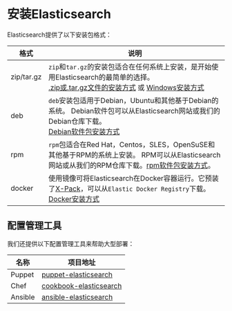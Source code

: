 # 安装Elasticsearch

Elasticsearch提供了以下安装包格式：

格式        |  说明
-----------|-------------
zip/tar.gz |`zip`和`tar.gz`的安装包适合在任何系统上安装，是开始使用Elasticsearch的最简单的选择。<br/> [.zip或.tar.gz文件的安装方式](./Installing_Elasticsearch/Install_Elasticsearch_with_.zip_or_.tar.gz.md) 或 [Windows安装方式](./Installing_Elasticsearch/Install_Elasticsearch_on_Windows.md)
deb        |`deb`安装包适用于Debian，Ubuntu和其他基于Debian的系统。 Debian软件包可以从Elasticsearch网站或我们的Debian仓库下载。<br/>[Debian软件包安装方式](./Installing_Elasticsearch/Install_Elasticsearch_with_Debian_Package.md)
rpm        |`rpm`包适合在Red Hat，Centos，SLES，OpenSuSE和其他基于RPM的系统上安装。 RPM可以从Elasticsearch网站或从我们的RPM仓库下载。[rpm软件包安装方式](./Installing_Elasticsearch/Install_Elasticsearch_with_RPM.md)。
docker     | 使用镜像可将Elasticsearch在Docker容器运行。它预装了[X-Pack](https://www.elastic.co/guide/en/x-pack/5.3/index.html)，可以从`Elastic Docker Registry`下载。 [Docker安装方式](./Installing_Elasticsearch/Install_Elasticsearch_with_Docker.md)

## 配置管理工具

我们还提供以下配置管理工具来帮助大型部署：

名称        |项目地址
-----------|-------------
Puppet     |[puppet-elasticsearch](https://github.com/elastic/puppet-elasticsearch)
Chef       |[cookbook-elasticsearch](https://github.com/elastic/cookbook-elasticsearch)
Ansible    |[ansible-elasticsearch](https://github.com/elastic/ansible-elasticsearch)

